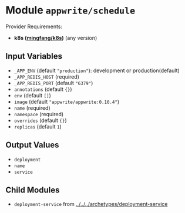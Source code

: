 
# Module `appwrite/schedule`

Provider Requirements:
* **k8s ([mingfang/k8s](https://registry.terraform.io/providers/mingfang/k8s/latest))** (any version)

## Input Variables
* `_APP_ENV` (default `"production"`): development or production(default)
* `_APP_REDIS_HOST` (required)
* `_APP_REDIS_PORT` (default `"6379"`)
* `annotations` (default `{}`)
* `env` (default `[]`)
* `image` (default `"appwrite/appwrite:0.10.4"`)
* `name` (required)
* `namespace` (required)
* `overrides` (default `{}`)
* `replicas` (default `1`)

## Output Values
* `deployment`
* `name`
* `service`

## Child Modules
* `deployment-service` from [../../../archetypes/deployment-service](../../../archetypes/deployment-service)

